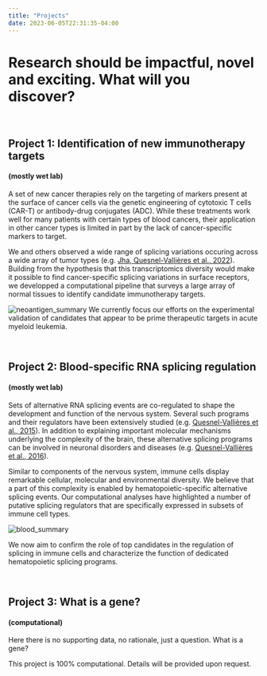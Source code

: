 ```yaml
---
title: "Projects"
date: 2023-06-05T22:31:35-04:00
---
```


# Research should be impactful, novel and exciting. What will you discover?
&nbsp;
&nbsp;
## Project 1: Identification of new immunotherapy targets
#### (mostly wet lab)
A set of new cancer therapies rely on the targeting of markers present at
the surface of cancer cells via the genetic engineering of cytotoxic
T cells (CAR-T) or antibody-drug conjugates (ADC). While these treatments
work well for many patients with certain types of blood cancers, their
application in other cancer types is limited in part by the lack of
cancer-specific markers to target.

We and others observed a wide range of splicing variations occuring across
a wide array of tumor types (e.g. [Jha, Quesnel-Vallières et al., 2022](https://genomebiology.biomedcentral.com/articles/10.1186/s13059-022-02681-3)).
Building from the hypothesis that this transcriptomics diversity would 
make it possible to find cancer-specific splicing variations in surface
receptors, we developped a computational pipeline that surveys a large
array of normal tissues to identify candidate immunotherapy targets.

![neoantigen_summary](/img/neoantigen_discov.png)
We currently focus our efforts on the experimental validation of
candidates that appear to be prime therapeutic targets
in acute myeloid leukemia.

&nbsp;
&nbsp;
## Project 2: Blood-specific RNA splicing regulation
#### (mostly wet lab)
Sets of alternative RNA splicing events are co-regulated to shape the
development and function of the nervous system. Several such programs and their
regulators have been extensively studied
(e.g. [Quesnel-Vallières et al., 2015](https://genesdev.cshlp.org/content/29/7/746)).
In addition to explaining important molecular mechanisms underlying the
complexity of the brain, these alternative splicing programs can be
involved in neuronal disorders and diseases (e.g.
[Quesnel-Vallières et al., 2016](https://www.sciencedirect.com/science/article/pii/S1097276516308061?via%3Dihub)).

Similar to components of the nervous system, immune cells display
remarkable cellular, molecular and environmental diversity. We believe
that a part of this complexity is enabled by
hematopoietic-specific alternative splicing events. Our computational
analyses have highlighted a number of putative splicing regulators that
are specifically expressed in subsets of immune cell types.

![blood_summary](/img/splicing_blood.en.png)

We now aim to confirm the role of top candidates in the regulation
of splicing in immune cells and characterize the function of
dedicated hematopoietic splicing programs. 

&nbsp;
&nbsp;
## Project 3: What is a gene?
#### (computational)
Here there is no supporting data, no rationale, just a question.
What is a gene?

This project is 100% computational. Details will be provided upon request.

